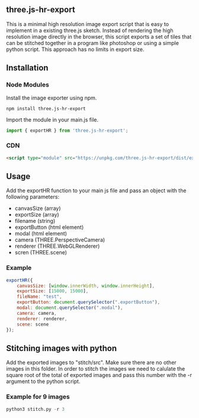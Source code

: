 ## three.js-hr-export
This is a minimal high resolution image export script that is easy to implement in a existing three.js sketch. Instead of rendering the high resolution image directly in the browser, this script exports a set of tiles that can be stitched together in a program like photoshop or using a simple python script. This approach has no limits in export size.


## Installation

### Node Modules
Install the image exporter using npm.
```
npm install three.js-hr-export
```
Import the module in your main.js file.
```javascript
import { exportHR } from 'three.js-hr-export';
```

### CDN
``` html
<script type="module" src="https://unpkg.com/three.js-hr-export/dist/export.js"><script>
```


## Usage

Add the exportHR function to your main js file and pass an object with the following parameters:
- canvasSize (array)
- exportSize (array)
- filename (string)
- exportButton (html element)
- modal (html element)
- camera (THREE.PerspectiveCamera)
- renderer (THREE.WebGLRenderer)
- scren (THREE.scene)


### Example
```javascript
exportHR({
    canvasSize: [window.innerWidth, window.innerHeight],
    exportSize: [15000, 15000],
    fileName: "test",
    exportButton: document.querySelector(".exportButton"),
    modal: document.querySelector(".modal"),
    camera: camera,
    renderer: renderer,
    scene: scene
});
```


## Stitching images with python

Add the exported images to "stitch/src". Make sure there are no other images in this folder. In order to stitch the images we need to calulate the square root of the total of exported images and pass this number with the -r argument to the python script. 

### Example for 9 images
```python
python3 stitch.py -r 3
```

